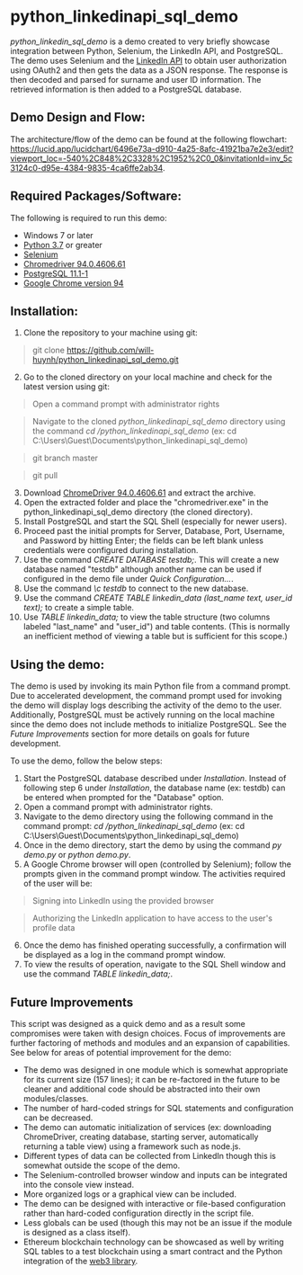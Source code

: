 # python_linkedinapi_sql_demo

*python_linkedin_sql_demo* is a demo created to very briefly showcase integration between Python, Selenium, the LinkedIn API, and PostgreSQL. The demo uses Selenium and the [LinkedIn API](https://www.linkedin.com/help/linkedin/answer/2836/accessing-linkedin-apis?lang=en) to obtain user authorization using OAuth2 and then gets the data as a JSON response. The response is then decoded and parsed for surname and user ID information. The retrieved information is then added to a PostgreSQL database.


## Demo Design and Flow:

The architecture/flow of the demo can be found at the following flowchart: https://lucid.app/lucidchart/6496e73a-d910-4a25-8afc-41921ba7e2e3/edit?viewport_loc=-540%2C848%2C3328%2C1952%2C0_0&invitationId=inv_5c3124c0-d95e-4384-9835-4ca6ffe2ab34.


## Required Packages/Software:

The following is required to run this demo:
* Windows 7 or later
* [Python 3.7](https://www.python.org/downloads/release/python-379/) or greater
* [Selenium](https://www.selenium.dev/)
* [Chromedriver 94.0.4606.61](https://chromedriver.storage.googleapis.com/index.html?path=94.0.4606.61/)
* [PostgreSQL 11.1-1](https://www.postgresql.org/download/windows/)
* [Google Chrome version 94](https://www.google.com/chrome/)


## Installation:

1. Clone the repository to your machine using git:

> git clone https://github.com/will-huynh/python_linkedinapi_sql_demo.git

2. Go to the cloned directory on your local machine and check for the latest version using git:

> Open a command prompt with administrator rights

> Navigate to the cloned *python_linkedinapi_sql_demo* directory using the command *cd <PARENT DIRECTORY>/python_linkedinapi_sql_demo* (ex: cd C:\Users\Guest\Documents\python_linkedinapi_sql_demo)

> git branch master

> git pull

3. Download [ChromeDriver 94.0.4606.61](https://chromedriver.storage.googleapis.com/index.html?path=94.0.4606.61/) and extract the archive.
4. Open the extracted folder and place the "chromedriver.exe" in the python_linkedinapi_sql_demo directory (the cloned directory).
5. Install PostgreSQL and start the SQL Shell (especially for newer users).
6. Proceed past the initial prompts for Server, Database, Port, Username, and Password by hitting Enter; the fields can be left blank unless credentials were configured during installation.
7. Use the command *CREATE DATABASE testdb;*. This will create a new database named "testdb" although another name can be used if configured in the demo file under *Quick Configuration...*.
8. Use the command *\c testdb* to connect to the new database.
9. Use the command *CREATE TABLE linkedin_data (last_name text, user_id text);* to create a simple table.
10. Use *TABLE linkedin_data;* to view the table structure (two columns labeled "last_name" and "user_id") and table contents. (This is normally an inefficient method of viewing a table but is sufficient for this scope.)


## Using the demo:

The demo is used by invoking its main Python file from a command prompt. Due to accelerated development, the command prompt used for invoking the demo will display logs describing the activity of the demo to the user. Additionally, PostgreSQL must be actively running on the local machine since the demo does not include methods to initialize PostgreSQL. See the *Future Improvements* section for more details on goals for future development.
  
To use the demo, follow the below steps:
1. Start the PostgreSQL database described under *Installation*. Instead of following step 6 under *Installation*, the database name (ex: testdb) can be entered when prompted for the "Database" option.
2. Open a command prompt with administrator rights.
3. Navigate to the demo directory using the following command in the command prompt: *cd <PARENT DIRECTORY>/python_linkedinapi_sql_demo* (ex: cd C:\Users\Guest\Documents\python_linkedinapi_sql_demo)
4. Once in the demo directory, start the demo by using the command *py demo.py* or *python demo.py*.
5. A Google Chrome browser will open (controlled by Selenium); follow the prompts given in the command prompt window. The activities required of the user will be:
> Signing into LinkedIn using the provided browser
  
> Authorizing the LinkedIn application to have access to the user's profile data

6. Once the demo has finished operating successfully, a confirmation will be displayed as a log in the command prompt window.
7. To view the results of operation, navigate to the SQL Shell window and use the command *TABLE linkedin_data;*.
  
## Future Improvements

This script was designed as a quick demo and as a result some compromises were taken with design choices. Focus of improvements are further factoring of methods and modules and an expansion of capabilities. See below for areas of potential improvement for the demo:
  
* The demo was designed in one module which is somewhat appropriate for its current size (157 lines); it can be re-factored in the future to be cleaner and additional code should be abstracted into their own modules/classes.
* The number of hard-coded strings for SQL statements and configuration can be decreased.
* The demo can automatic initialization of services (ex: downloading ChromeDriver, creating database, starting server, automatically returning a table view) using a framework such as node.js.
* Different types of data can be collected from LinkedIn though this is somewhat outside the scope of the demo.
* The Selenium-controlled browser window and inputs can be integrated into the console view instead.
* More organized logs or a graphical view can be included.
* The demo can be designed with interactive or file-based configuration rather than hard-coded configuration directly in the script file.
* Less globals can be used (though this may not be an issue if the module is designed as a class itself).
* Ethereum blockchain technology can be showcased as well by writing SQL tables to a test blockchain using a smart contract and the Python integration of the [web3 library](https://web3js.readthedocs.io/en/v1.5.2/).

